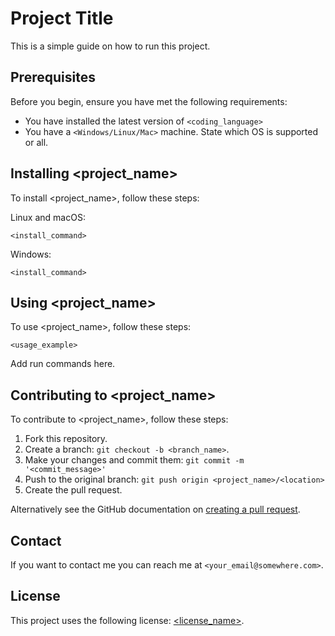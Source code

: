 # Project Title

This is a simple guide on how to run this project.

## Prerequisites

Before you begin, ensure you have met the following requirements:

* You have installed the latest version of `<coding_language>`
* You have a `<Windows/Linux/Mac>` machine. State which OS is supported or all.

## Installing <project_name>

To install <project_name>, follow these steps:

Linux and macOS:
```
<install_command>
```

Windows:
```
<install_command>
```

## Using <project_name>

To use <project_name>, follow these steps:

```
<usage_example>
```

Add run commands here.

## Contributing to <project_name>
To contribute to <project_name>, follow these steps:

1. Fork this repository.
2. Create a branch: `git checkout -b <branch_name>`.
3. Make your changes and commit them: `git commit -m '<commit_message>'`
4. Push to the original branch: `git push origin <project_name>/<location>`
5. Create the pull request.

Alternatively see the GitHub documentation on [creating a pull request](https://help.github.com/en/github/collaborating-with-issues-and-pull-requests/creating-a-pull-request).

## Contact

If you want to contact me you can reach me at `<your_email@somewhere.com>`.

## License

This project uses the following license: [<license_name>](<link>).